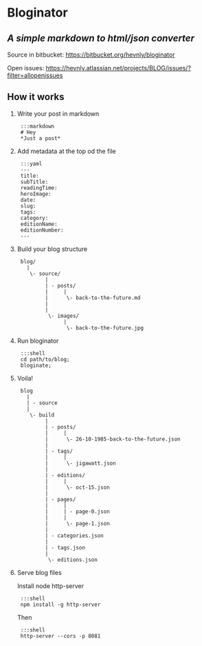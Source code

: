# Bloginator
*A simple markdown to html/json converter*
-----

Source in bitbucket:
<https://bitbucket.org/hevnly/bloginator>

Open issues:
<https://hevnly.atlassian.net/projects/BLOG/issues/?filter=allopenissues>

## How it works

1. Write your post in markdown

        :::markdown
        # Hey
        *Just a post*

2. Add metadata at the top od the file

        :::yaml
        ---
        title:
        subTitle:
        readingTime:
        heroImage:
        date:
        slug:
        tags:
        category:
        editionName:
        editionNumber:
        ---

3. Build your blog structure

        blog/
          |
           \- source/
                |
                | - posts/
                |     |
                |      \- back-to-the-future.md
                |
                |
                 \- images/
                      |
                       \- back-to-the-future.jpg

4. Run bloginator

        :::shell
        cd path/to/blog;
        bloginate;

5. Voila!

        blog
          |
          | - source
          |
           \- build
                |
                | - posts/
                |     |
                |      \- 26-10-1985-back-to-the-future.json
                |
                | - tags/
                |     |
                |      \- jigawatt.json
                |
                | - editions/
                |     |
                |      \- oct-15.json
                |
                | - pages/
                |     |
                |     | - page-0.json
                |     |
                |      \- page-1.json
                |
                | - categories.json
                |
                | - tags.json
                |
                 \- editions.json

6. Serve blog files

    Install node http-server

        :::shell
        npm install -g http-server


    Then

        :::shell
        http-server --cors -p 8081
